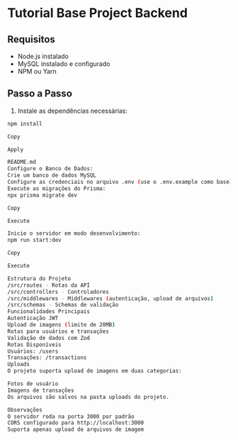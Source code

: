 # Tutorial Base Project Backend

## Requisitos
- Node.js instalado
- MySQL instalado e configurado
- NPM ou Yarn

## Passo a Passo

1. Instale as dependências necessárias:
```bash
npm install

Copy

Apply

README.md
Configure o Banco de Dados:
Crie um banco de dados MySQL
Configure as credenciais no arquivo .env (use o .env.example como base)
Execute as migrações do Prisma:
npx prisma migrate dev

Copy

Execute

Inicie o servidor em modo desenvolvimento:
npm run start:dev

Copy

Execute

Estrutura do Projeto
/src/routes - Rotas da API
/src/controllers - Controladores
/src/middlewares - Middlewares (autenticação, upload de arquivos)
/src/schemas - Schemas de validação
Funcionalidades Principais
Autenticação JWT
Upload de imagens (limite de 20MB)
Rotas para usuários e transações
Validação de dados com Zod
Rotas Disponíveis
Usuários: /users
Transações: /transactions
Uploads
O projeto suporta upload de imagens em duas categorias:

Fotos de usuário
Imagens de transações
Os arquivos são salvos na pasta uploads do projeto.

Observações
O servidor roda na porta 3000 por padrão
CORS configurado para http://localhost:3000
Suporta apenas upload de arquivos de imagem
```

